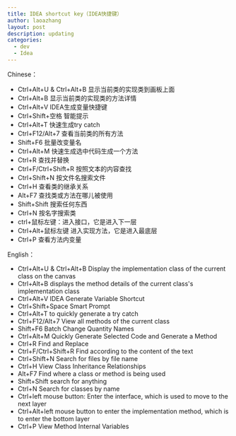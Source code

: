 ```yaml
---
title: IDEA shortcut key（IDEA快捷键）
author: laoazhang
layout: post
description: updating
categories: 
  - dev
  - Idea
---
```


Chinese：
- Ctrl+Alt+U & Ctrl+Alt+B 显示当前类的实现类到画板上面
- Ctrl+Alt+B 显示当前类的实现类的方法详情
- Ctrl+Alt+V IDEA生成变量快捷键
- Ctrl+Shift+空格 智能提示
- Ctrl+Alt+T 快速生成try catch
- Ctrl+F12/Alt+7 查看当前类的所有方法
- Shift+F6 批量改变量名
- Ctrl+Alt+M 快速生成选中代码生成一个方法
- Ctrl+R	查找并替换
- Ctrl+F/Ctrl+Shift+R 按照文本的内容查找
- Ctrl+Shift+N 按文件名搜索文件
- Ctrl+H 查看类的继承关系
- Alt+F7 查找类或方法在哪儿被使用
- Shift+Shift 搜索任何东西
- Ctrl+N 按名字搜索类
- ctrl+鼠标左键：进入接口，它是进入下一层
- Ctrl+Alt+鼠标左键 进入实现方法，它是进入最底层
- Ctrl+P 查看方法内变量

English：
- Ctrl+Alt+U & Ctrl+Alt+B Display the implementation class of the current class on the canvas
- Ctrl+Alt+B displays the method details of the current class's implementation class
- Ctrl+Alt+V IDEA Generate Variable Shortcut
- Ctrl+Shift+Space Smart Prompt
- Ctrl+Alt+T to quickly generate a try catch
- Ctrl+F12/Alt+7 View all methods of the current class
- Shift+F6 Batch Change Quantity Names
- Ctrl+Alt+M Quickly Generate Selected Code and Generate a Method
- Ctrl+R Find and Replace
- Ctrl+F/Ctrl+Shift+R Find according to the content of the text
- Ctrl+Shift+N Search for files by file name
- Ctrl+H View Class Inheritance Relationships
- Alt+F7 Find where a class or method is being used
- Shift+Shift search for anything
- Ctrl+N Search for classes by name
- Ctrl+left mouse button: Enter the interface, which is used to move to the next layer
- Ctrl+Alt+left mouse button to enter the implementation method, which is to enter the bottom layer
- Ctrl+P View Method Internal Variables